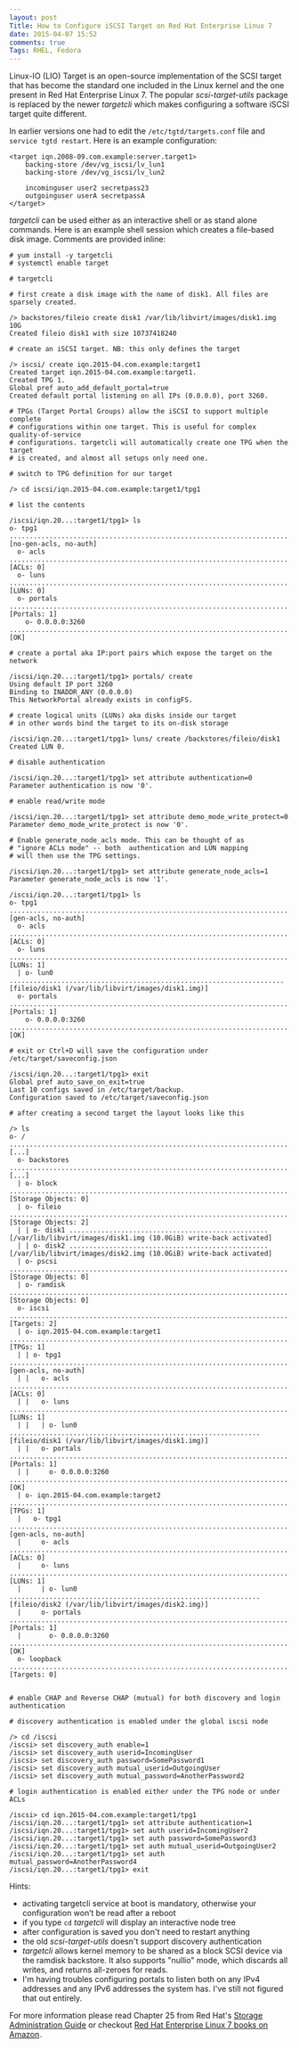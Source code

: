 ```yaml
---
layout: post
Title: How to Configure iSCSI Target on Red Hat Enterprise Linux 7
date: 2015-04-07 15:52
comments: true
Tags: RHEL, Fedora
---
```


Linux-IO (LIO) Target is an open-source implementation of the SCSI target that
has become the standard one included in the Linux kernel and the one present in
Red Hat Enterprise Linux 7. The popular *scsi-target-utils* package is replaced
by the newer *targetcli* which makes configuring a software iSCSI target quite
different.

In earlier versions one had to edit the `/etc/tgtd/targets.conf` file and
`service tgtd restart`. Here is an example configuration:

    <target iqn.2008-09.com.example:server.target1>
        backing-store /dev/vg_iscsi/lv_lun1
        backing-store /dev/vg_iscsi/lv_lun2
    
        incominguser user2 secretpass23
        outgoinguser userA secretpassA
    </target>

*targetcli* can be used either as an interactive shell or as stand alone commands.
Here is an example shell session which creates a file-based disk image. Comments are
provided inline:

    # yum install -y targetcli
    # systemctl enable target
    
    # targetcli 
    
    # first create a disk image with the name of disk1. All files are sparsely created.
    
    /> backstores/fileio create disk1 /var/lib/libvirt/images/disk1.img 10G
    Created fileio disk1 with size 10737418240
    
    # create an iSCSI target. NB: this only defines the target
    
    /> iscsi/ create iqn.2015-04.com.example:target1
    Created target iqn.2015-04.com.example:target1.
    Created TPG 1.
    Global pref auto_add_default_portal=true
    Created default portal listening on all IPs (0.0.0.0), port 3260.
    
    # TPGs (Target Portal Groups) allow the iSCSI to support multiple complete
    # configurations within one target. This is useful for complex quality-of-service
    # configurations. targetcli will automatically create one TPG when the target
    # is created, and almost all setups only need one.
    
    # switch to TPG definition for our target
    
    /> cd iscsi/iqn.2015-04.com.example:target1/tpg1
    
    # list the contents
    
    /iscsi/iqn.20...:target1/tpg1> ls 
    o- tpg1 ..................................................................................................... [no-gen-acls, no-auth]
      o- acls ................................................................................................................ [ACLs: 0]
      o- luns ................................................................................................................ [LUNs: 0]
      o- portals .......................................................................................................... [Portals: 1]
        o- 0.0.0.0:3260 ........................................................................................................... [OK]
    
    # create a portal aka IP:port pairs which expose the target on the network
    
    /iscsi/iqn.20...:target1/tpg1> portals/ create
    Using default IP port 3260
    Binding to INADDR_ANY (0.0.0.0)
    This NetworkPortal already exists in configFS.
    
    # create logical units (LUNs) aka disks inside our target
    # in other words bind the target to its on-disk storage
    
    /iscsi/iqn.20...:target1/tpg1> luns/ create /backstores/fileio/disk1
    Created LUN 0.
    
    # disable authentication
    
    /iscsi/iqn.20...:target1/tpg1> set attribute authentication=0
    Parameter authentication is now '0'.
    
    # enable read/write mode
    
    /iscsi/iqn.20...:target1/tpg1> set attribute demo_mode_write_protect=0
    Parameter demo_mode_write_protect is now '0'.
    
    # Enable generate_node_acls mode. This can be thought of as 
    # "ignore ACLs mode" -- both  authentication and LUN mapping
    # will then use the TPG settings.
    
    /iscsi/iqn.20...:target1/tpg1> set attribute generate_node_acls=1
    Parameter generate_node_acls is now '1'.
    
    /iscsi/iqn.20...:target1/tpg1> ls
    o- tpg1 ........................................................................................................ [gen-acls, no-auth]
      o- acls ................................................................................................................ [ACLs: 0]
      o- luns ................................................................................................................ [LUNs: 1]
      | o- lun0 ..................................................................... [fileio/disk1 (/var/lib/libvirt/images/disk1.img)]
      o- portals .......................................................................................................... [Portals: 1]
        o- 0.0.0.0:3260 ........................................................................................................... [OK]
    
    # exit or Ctrl+D will save the configuration under /etc/target/saveconfig.json
    
    /iscsi/iqn.20...:target1/tpg1> exit
    Global pref auto_save_on_exit=true
    Last 10 configs saved in /etc/target/backup.
    Configuration saved to /etc/target/saveconfig.json
    
    # after creating a second target the layout looks like this
    
    /> ls
    o- / ......................................................................................................................... [...]
      o- backstores .............................................................................................................. [...]
      | o- block .................................................................................................. [Storage Objects: 0]
      | o- fileio ................................................................................................. [Storage Objects: 2]
      | | o- disk1 .................................................. [/var/lib/libvirt/images/disk1.img (10.0GiB) write-back activated]
      | | o- disk2 .................................................. [/var/lib/libvirt/images/disk2.img (10.0GiB) write-back activated]
      | o- pscsi .................................................................................................. [Storage Objects: 0]
      | o- ramdisk ................................................................................................ [Storage Objects: 0]
      o- iscsi ............................................................................................................ [Targets: 2]
      | o- iqn.2015-04.com.example:target1 ................................................................................... [TPGs: 1]
      | | o- tpg1 .................................................................................................. [gen-acls, no-auth]
      | |   o- acls .......................................................................................................... [ACLs: 0]
      | |   o- luns .......................................................................................................... [LUNs: 1]
      | |   | o- lun0 ............................................................... [fileio/disk1 (/var/lib/libvirt/images/disk1.img)]
      | |   o- portals .................................................................................................... [Portals: 1]
      | |     o- 0.0.0.0:3260 ..................................................................................................... [OK]
      | o- iqn.2015-04.com.example:target2 ................................................................................... [TPGs: 1]
      |   o- tpg1 .................................................................................................. [gen-acls, no-auth]
      |     o- acls .......................................................................................................... [ACLs: 0]
      |     o- luns .......................................................................................................... [LUNs: 1]
      |     | o- lun0 ............................................................... [fileio/disk2 (/var/lib/libvirt/images/disk2.img)]
      |     o- portals .................................................................................................... [Portals: 1]
      |       o- 0.0.0.0:3260 ..................................................................................................... [OK]
      o- loopback ......................................................................................................... [Targets: 0]
    
    
    # enable CHAP and Reverse CHAP (mutual) for both discovery and login authentication
    
    # discovery authentication is enabled under the global iscsi node
    
    /> cd /iscsi
    /iscsi> set discovery_auth enable=1
    /iscsi> set discovery_auth userid=IncomingUser
    /iscsi> set discovery_auth password=SomePassword1
    /iscsi> set discovery_auth mutual_userid=OutgoingUser
    /iscsi> set discovery_auth mutual_password=AnotherPassword2
    
    # login authentication is enabled either under the TPG node or under ACLs
    
    /iscsi> cd iqn.2015-04.com.example:target1/tpg1
    /iscsi/iqn.20...:target1/tpg1> set attribute authentication=1
    /iscsi/iqn.20...:target1/tpg1> set auth userid=IncomingUser2
    /iscsi/iqn.20...:target1/tpg1> set auth password=SomePassword3
    /iscsi/iqn.20...:target1/tpg1> set auth mutual_userid=OutgoingUser2
    /iscsi/iqn.20...:target1/tpg1> set auth mutual_password=AnotherPassword4
    /iscsi/iqn.20...:target1/tpg1> exit

Hints:

* activating targetcli service at boot is mandatory, otherwise your configuration won’t be read after a reboot
* if you type `cd` *targetcli* will display an interactive node tree
* after configuration is saved you don't need to restart anything
* the old *scsi-target-utils* doesn't support discovery authentication
* *targetcli* allows kernel memory to be shared as a block SCSI device via the
ramdisk backstore. It also supports "nullio" mode, which discards all writes, and returns all-zeroes for reads.
* I'm having troubles configuring portals to listen both on any IPv4 addresses and any IPv6 addresses
the system has. I've still not figured that out entirely.

For more information please read Chapter 25 from Red Hat's
[Storage Administration Guide](https://access.redhat.com/documentation/en-US/Red_Hat_Enterprise_Linux/7/html/Storage_Administration_Guide/ch25.html)
or checkout
<a target="_blank" href="http://www.amazon.com/s/ref=as_li_ss_tl?_encoding=UTF8&camp=1789&creative=390957&field-keywords=red%20hat%20enterprise%20linux%207&linkCode=ur2&rh=n%3A283155%2Ck%3Ared%20hat%20enterprise%20linux%207&sprefix=red%20hat%20enterprise%20linux%207%2Cstripbooks%2C253&tag=atodorovorg-20&url=search-alias%3Dstripbooks&linkId=SI7U3LCMCMA4EZOM">Red Hat Enterprise Linux 7 books on Amazon</a><img src="https://ir-na.amazon-adsystem.com/e/ir?t=atodorovorg-20&l=ur2&o=1" width="1" height="1" border="0" alt="" style="border:none !important; margin:0px !important;" />.
